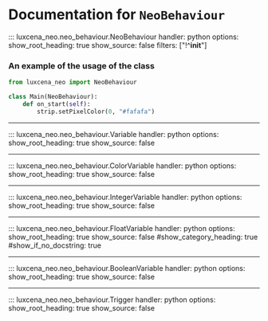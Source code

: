 # Documentation for `NeoBehaviour`

::: luxcena_neo.neo_behaviour.NeoBehaviour
    handler: python
    options:
      show_root_heading: true
      show_source: false
      filters: ["!^__init__"]


### An example of the usage of the class
```python
from luxcena_neo import NeoBehaviour

class Main(NeoBehaviour):
    def on_start(self):
        strip.setPixelColor(0, "#fafafa")
```

---

::: luxcena_neo.neo_behaviour.Variable
    handler: python
    options:
      show_root_heading: true
      show_source: false

---

::: luxcena_neo.neo_behaviour.ColorVariable
    handler: python
    options:
      show_root_heading: true
      show_source: false

---

::: luxcena_neo.neo_behaviour.IntegerVariable
    handler: python
    options:
      show_root_heading: true
      show_source: false

---

::: luxcena_neo.neo_behaviour.FloatVariable
    handler: python
    options:
      show_root_heading: true
      show_source: false
      #show_category_heading: true
      #show_if_no_docstring: true

---

::: luxcena_neo.neo_behaviour.BooleanVariable
    handler: python
    options:
      show_root_heading: true
      show_source: false

---

::: luxcena_neo.neo_behaviour.Trigger
    handler: python
    options:
      show_root_heading: true
      show_source: false
